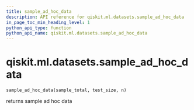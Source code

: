```yaml
---
title: sample_ad_hoc_data
description: API reference for qiskit.ml.datasets.sample_ad_hoc_data
in_page_toc_min_heading_level: 1
python_api_type: function
python_api_name: qiskit.ml.datasets.sample_ad_hoc_data
---
```


# qiskit.ml.datasets.sample\_ad\_hoc\_data

<span id="qiskit.ml.datasets.sample_ad_hoc_data" />

`sample_ad_hoc_data(sample_total, test_size, n)`

returns sample ad hoc data

